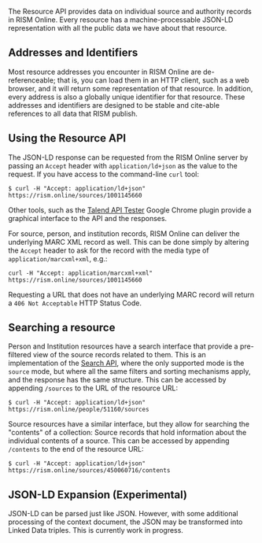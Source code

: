 The Resource API provides data on individual source and authority records in RISM Online. Every resource has
a machine-processable JSON-LD representation with all the public data we have about that resource.

## Addresses and Identifiers

Most resource addresses you encounter in RISM Online are de-referenceable; that is, you can load them in an HTTP client,
such as a web browser, and it will return some representation of that resource. In addition, every address is also a
globally unique identifier for that resource. These addresses and identifiers are designed to be stable and cite-able 
references to all data that RISM publish.

## Using the Resource API

The JSON-LD response can be requested from the RISM Online server by passing an `Accept` header with 
`application/ld+json` as the value to the request. If you have access to the command-line `curl` tool:

```shell
$ curl -H "Accept: application/ld+json" https://rism.online/sources/1001145660
```

Other tools, such as the [Talend API Tester](https://chrome.google.com/webstore/detail/talend-api-tester-free-ed/aejoelaoggembcahagimdiliamlcdmfm?hl=en) 
Google Chrome plugin provide a graphical interface to the API and the responses.

For source, person, and institution records, RISM Online can deliver the underlying MARC XML record as well. This can
be done simply by altering the `Accept` header to ask for the record with the media type of `application/marcxml+xml`, 
e.g.:

```shell
curl -H "Accept: application/marcxml+xml" https://rism.online/sources/1001145660
```

Requesting a URL that does not have an underlying MARC record will return a `406 Not Acceptable` HTTP Status Code.

## Searching a resource

Person and Institution resources have a search interface that provide a pre-filtered view of the source records
related to them. This is an implementation of the [Search API](search-api.md), where the only supported mode is the
`source` mode, but where all the same filters and sorting mechanisms apply, and the response has the same structure.
This can be accessed by appending `/sources` to the URL of the resource URL:

```shell
$ curl -H "Accept: application/ld+json" https://rism.online/people/51160/sources
```

Source resources have a similar interface, but they allow for searching the "contents" of a collection: Source records
that hold information about the individual contents of a source. This can be accessed by appending `/contents` to the
end of the resource URL:

```shell
$ curl -H "Accept: application/ld+json" https://rism.online/sources/450060716/contents
```

## JSON-LD Expansion (Experimental)

JSON-LD can be parsed just like JSON. However, with some additional processing of the context document, the JSON may be
transformed into Linked Data triples. This is currently work in progress.
